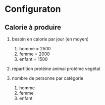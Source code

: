 # Configuraton

## Calorie à produire

1. besoin en calorie par jour (en moyen)

   1. homme = 2500
   1. femme = 2000
   1. enfant = 1500

1. répartition protéine animal protéine vegétal

1. nombre de personne par catégorie
   1. homme
   1. femme
   1. enfant
